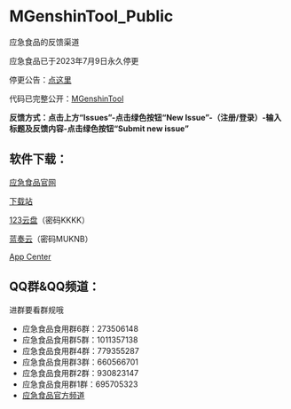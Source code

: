 # MGenshinTool_Public

应急食品的反馈渠道

应急食品已于2023年7月9日永久停更

停更公告：[点这里](https://flowus.cn/mukapp/share/f7e7092d-76da-4b3b-913c-615c07b1c98c)

代码已完整公开：[MGenshinTool](https://github.com/MUKAPP/MGenshinTool)

**反馈方式：点击上方“Issues”-点击绿色按钮“New Issue”-（注册/登录）-输入标题及反馈内容-点击绿色按钮“Submit new issue”**

## 软件下载：

[应急食品官网](https://gtool.mukapp.top/)

[下载站](https://pan.mukapp.top/OneDrive/%e5%ba%94%e6%80%a5%e9%a3%9f%e5%93%81)

[123云盘](https://www.123pan.com/s/jIyrVv-I83pH)（密码KKKK）

[蓝奏云](https://wws.lanzouj.com/b010bstsd)（密码MUKNB）

[App Center](https://install.appcenter.ms/users/mukapp/apps/mgenshintool/distribution_groups/release)

## QQ群&QQ频道：

进群要看群规哦

* 应急食品食用群6群：273506148
* 应急食品食用群5群：1011357138
* 应急食品食用群4群：779355287
* 应急食品食用群3群：660566701
* 应急食品食用群2群：930823147
* 应急食品食用群1群：695705323
* [应急食品官方频道](https://qun.qq.com/qqweb/qunpro/share?_wv=3&_wwv=128&inviteCode=X9EV6&from=246610&biz=ka)
